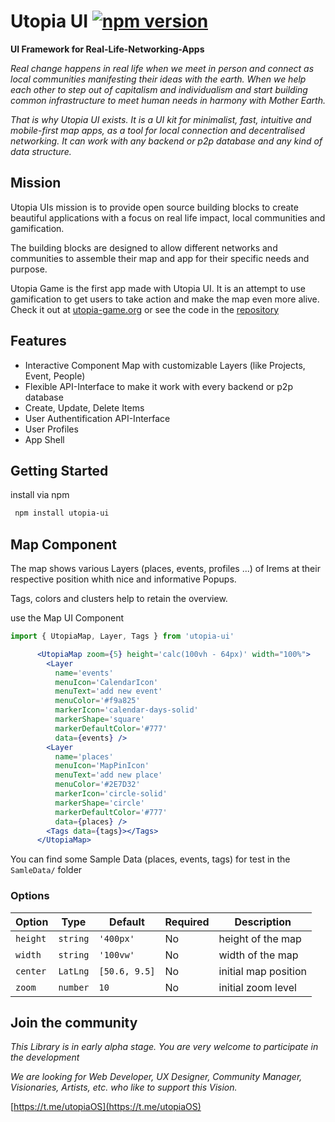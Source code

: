 # Utopia UI [![npm version](https://img.shields.io/npm/v/utopia-ui.svg)](https://www.npmjs.com/package/utopia-ui)
**UI Framework for Real-Life-Networking-Apps**

*Real change happens in real life when we meet in person and connect as local communities manifesting their ideas with the earth. When we help each other to step out of capitalism and individualism and start building common infrastructure to meet human needs in harmony with Mother Earth.*

*That is why Utopia UI exists. It is a UI kit for minimalist, fast, intuitive and mobile-first map apps, as a tool for local connection and decentralised networking. It can work with any backend or p2p database and any kind of data structure.*

## Mission 
Utopia UIs mission is to provide open source building blocks to create beautiful applications with a focus on real life impact, local communities and gamification. 

The building blocks are designed to allow different networks and communities to assemble their map and app for their specific needs and purpose.

Utopia Game is the first app made with Utopia UI. It is an attempt to use gamification to get users to take action and make the map even more alive. Check it out at [utopia-game.org](https://utopia-game.org/) or see the code in the [repository](https://github.com/utopia-os/utopia-game)

## Features

* Interactive Component Map with customizable Layers (like Projects, Event, People)
* Flexible API-Interface to make it work with every backend or p2p database
* Create, Update, Delete Items
* User Authentification API-Interface
* User Profiles
* App Shell 

## Getting Started


install via npm
```bash
 npm install utopia-ui
```

## Map Component
The map shows various Layers (places, events, profiles ...) of Irems at their respective position whith nice and informative Popups.

Tags, colors and clusters help to retain the overview.

use the Map UI Component
```jsx
import { UtopiaMap, Layer, Tags } from 'utopia-ui'

      <UtopiaMap zoom={5} height='calc(100vh - 64px)' width="100%">
        <Layer
          name='events'
          menuIcon='CalendarIcon'
          menuText='add new event'
          menuColor='#f9a825'
          markerIcon='calendar-days-solid'
          markerShape='square'
          markerDefaultColor='#777'
          data={events} />
        <Layer
          name='places'
          menuIcon='MapPinIcon'
          menuText='add new place'
          menuColor='#2E7D32'
          markerIcon='circle-solid'
          markerShape='circle'
          markerDefaultColor='#777'
          data={places} />
        <Tags data={tags}></Tags>
      </UtopiaMap>
```
You can find some Sample Data (places, events, tags) for test in the `SamleData/` folder



### Options

 Option         | Type              | Default      | Required   | Description 
 ---            | ---               | ---          | ---        | ---    
 `height`       | `string`          |`'400px'`     |    No      | height of the map           
 `width`        | `string`          |`'100vw'`     |    No      | width of the map
 `center`       | `LatLng`          |`[50.6, 9.5]` |    No      | initial map position           
 `zoom`         | `number`          |`10`          |    No      | initial zoom level



## Join the community

*This Library is in early alpha stage. You are very welcome to participate in the development*

*We are looking for Web Developer, UX Designer, Community Manager, Visionaries, Artists, etc. who like to support this Vision.*

[https://t.me/utopiaOS](https://t.me/utopiaOS)
